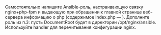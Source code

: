 Самостоятельно напишите Ansible-роль, настраивающую связку nginx+php-fpm и выдающую при обращении к главной странице веб-сервера информацию о php (содержимое index.php — <?php phpinfo();?>).
Дополните роль из п.3: пусть DocumentRoot будет в директории /opt/nginx/ansible. Используйте handler для перечитывания конфигурации nginx.
